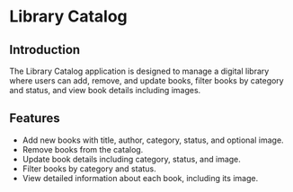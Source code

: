 # Library Catalog

## Introduction

The Library Catalog application is designed to manage a digital library where users can add, remove, and update books, filter books by category and status, and view book details including images.

## Features

- Add new books with title, author, category, status, and optional image.
- Remove books from the catalog.
- Update book details including category, status, and image.
- Filter books by category and status.
- View detailed information about each book, including its image.
